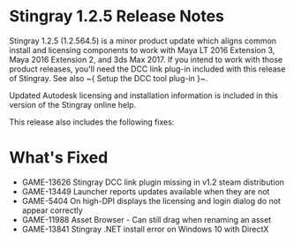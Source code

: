 # Stingray 1.2.5 Release Notes
<a name="top"></a>

Stingray 1.2.5 (1.2.564.5) is a minor product update which aligns common install and licensing components to work with Maya LT 2016 Extension 3, Maya 2016 Extension 2, and 3ds Max 2017. If you intend to work with those product releases, you'll need the DCC link plug-in included with this release of Stingray. See also ~{ Setup the DCC tool plug-in }~.

Updated Autodesk licensing and installation information is included in this version of the Stingray online help.

This release also includes the following fixes:

# What's Fixed

- GAME-13626 Stingray DCC link plugin missing in v1.2 steam distribution
- GAME-13449 Launcher reports updates available when they are not
- GAME-5404 On high-DPI displays the licensing and login dialog do not appear correctly
- GAME-11988 Asset Browser - Can still drag when renaming an asset
- GAME-13841 Stingray .NET install error on Windows 10 with DirectX
